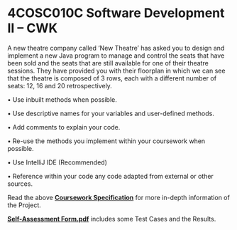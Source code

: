 # 4COSC010C Software Development II – CWK

A new theatre company called ‘New Theatre’ has asked you to design and implement a new Java program to manage and control the seats that have been sold and the seats that are still available for one of their theatre sessions. They have provided you with their floorplan in which we can see that the theatre is composed of 3 rows, each with a different number of seats: 12, 16 and 20 retrospectively.

• Use inbuilt methods when possible.

• Use descriptive names for your variables and user-defined methods.

• Add comments to explain your code.

• Re-use the methods you implement within your coursework when possible.

• Use IntelliJ IDE (Recommended)

• Reference within your code any code adapted from external or other sources.

Read the above [**Coursework Specification**](https://github.com/AhmedAamil/SD2-Coursework/blob/MAIN/Coursework%20Description.pdf) for more in-depth information of the Project.

[**Self-Assessment Form.pdf**](https://github.com/AhmedAamil/SD2-Coursework/blob/MAIN/Self-Assessment%20Form.pdf) includes some Test Cases and the Results.
